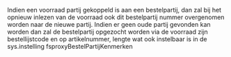 Indien een voorraad partij gekoppeld is aan een bestelpartij, dan zal bij het opnieuw inlezen van de voorraad ook dit bestelpartij nummer overgenomen worden naar de nieuwe partij. Indien er geen oude partij gevonden kan worden dan zal de bestelpartij opgezocht worden via de voorraad zijn bestellijstcode en op artikelnummer, lengte wat ook instelbaar is in de sys.instelling fsproxyBestelPartijKenmerken